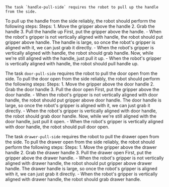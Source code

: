 
    The task `handle-pull-side` requires the robot to pull up the handle from the side.
To pull up the handle from the side reliably, the robot should perform the following steps:
    Steps:  1. Move the gripper above the handle  2. Grab the handle  3. Pull the handle up
    First, put the gripper above the handle.
    - When the robot's gripper is not vertically aligned with handle, the robot should put gripper above handle.
    The handle is large, so once the robot's gripper is aligned with it, we can just grab it directly.
    - When the robot's gripper is vertically aligned with handle, the robot should grab handle.
    Now, while we're still aligned with the handle, just pull it up.
    - When the robot's gripper is vertically aligned with handle, the robot should pull handle up.

The task `door-pull-side` requires the robot to pull the door open from the side.
To pull the door open from the side reliably, the robot should perform the following steps:
    Steps:  1. Move the gripper above the door handle  2. Grab the door handle  3. Pull the door open
    First, put the gripper above the door handle.
    - When the robot's gripper is not vertically aligned with door handle, the robot should put gripper above door handle.
    The door handle is large, so once the robot's gripper is aligned with it, we can just grab it directly.
    - When the robot's gripper is vertically aligned with door handle, the robot should grab door handle.
    Now, while we're still aligned with the door handle, just pull it open.
    - When the robot's gripper is vertically aligned with door handle, the robot should pull door open.

The task `drawer-pull-side` requires the robot to pull the drawer open from the side.
To pull the drawer open from the side reliably, the robot should perform the following steps:
    Steps:  1. Move the gripper above the drawer handle  2. Grab the drawer handle  3. Pull the drawer open
    First, put the gripper above the drawer handle.
    - When the robot's gripper is not vertically aligned with drawer handle, the robot should put gripper above drawer handle.
    The drawer handle is large, so once the robot's gripper is aligned with it, we can just grab it directly.
    - When the robot's gripper is vertically aligned with drawer handle, the robot should grab drawer handle.
  